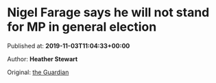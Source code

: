 
# Nigel Farage says he will not stand for MP in general election

Published at: **2019-11-03T11:04:33+00:00**

Author: **Heather Stewart**

Original: [the Guardian](https://www.theguardian.com/politics/2019/nov/03/nigel-farage-says-he-will-not-stand-for-mp-in-general-election-brexit-party)


